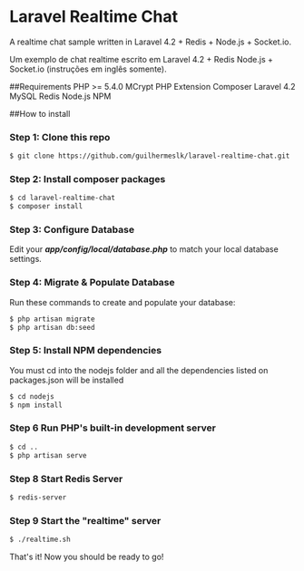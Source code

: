 # Laravel Realtime Chat

A realtime chat sample written in Laravel 4.2 + Redis + Node.js + Socket.io.

Um exemplo de chat realtime escrito em Laravel 4.2 + Redis Node.js + Socket.io (instruções em inglês somente).

##Requirements
	PHP >= 5.4.0
	MCrypt PHP Extension
	Composer
	Laravel 4.2
	MySQL
	Redis
	Node.js
	NPM

##How to install
### Step 1: Clone this repo

```bash
$ git clone https://github.com/guilhermeslk/laravel-realtime-chat.git
```
### Step 2: Install composer packages

```bash
$ cd laravel-realtime-chat
$ composer install
```
### Step 3: Configure Database
Edit your ***app/config/local/database.php*** to match your local database settings. 

### Step 4: Migrate & Populate Database
Run these commands to create and populate your database:

```bash
$ php artisan migrate
$ php artisan db:seed
```

### Step 5: Install NPM dependencies
You must cd into the nodejs folder and all the dependencies listed on packages.json will be installed

```bash
$ cd nodejs
$ npm install
```

### Step 6 Run PHP's built-in development server

```bash
$ cd ..
$ php artisan serve
```
### Step 8 Start Redis Server

```bash
$ redis-server
```

### Step 9 Start the "realtime" server

```bash
$ ./realtime.sh
```

That's it! Now you should be ready to go!





